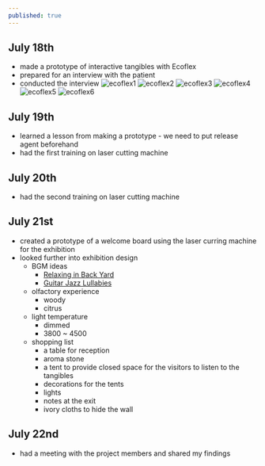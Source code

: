 ```yaml
---
published: true
---
```

## July 18th
- made a prototype of interactive tangibles with Ecoflex
- prepared for an interview with the patient
- conducted the interview
![ecoflex1](https://pianoendo.github.io/images/ecoflex1.jpg)
![ecoflex2](https://pianoendo.github.io/images/ecoflex2.jpg)
![ecoflex3](https://pianoendo.github.io/images/ecoflex3.jpg)
![ecoflex4](https://pianoendo.github.io/images/ecoflex4.jpg)
![ecoflex5](https://pianoendo.github.io/images/ecoflex5.jpg)
![ecoflex6](https://pianoendo.github.io/images/ecoflex6.jpg)

## July 19th
- learned a lesson from making a prototype - we need to put release agent beforehand
- had the first training on laser cutting machine

## July 20th
- had the second training on laser cutting machine

## July 21st
- created a prototype of a welcome board using the laser curring machine for the exhibition
- looked further into exhibition design
	- BGM ideas
    	- [Relaxing in Back Yard](https://open.spotify.com/album/1MxGUwezScLKg58H45wJrE?si=1rYeZdyOT9ql_2eMDb4QFA)
        - [Guitar Jazz Lullabies](https://open.spotify.com/album/71npxjCP6YgkTvE2vSeA42?si=lAaNhgHlToqvVE7ygD7yVg)
    - olfactory experience
    	- woody
        - citrus
    - light temperature
    	- dimmed
        - 3800 ~ 4500
    - shopping list
    	- a table for reception
        - aroma stone
        - a tent to provide closed space for the visitors to listen to the tangibles
        - decorations for the tents
        - lights
        - notes at the exit
        - ivory cloths to hide the wall

## July 22nd
- had a meeting with the project members and shared my findings
